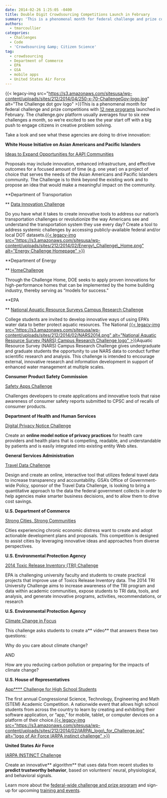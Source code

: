 ```yaml
---
date: 2014-02-26 1:25:05 -0400
title: Double Digit Crowdsourcing Competitions Launch in February
summary: 'This is a phenomenal month for federal challenge and prize competitions with 12 new programs launched in February. The challenge.gov platform usually averages four to six new challenges a month, so we&#8217;re excited to see the year start off with a big push to engage citizens in creative'
authors:
  - tmarcoullier
categories:
  - Challenges
  - Code
  - 'Crowdsourcing &amp; Citizen Science'
tag:
  - crowdsourcing
  - Department of Commerce
  - EPA
  - GSA
  - mobile apps
  - United States Air Force
---
```


{{< legacy-img src="https://s3.amazonaws.com/sitesusa/wp-content/uploads/sites/212/2014/04/250-x-70-ChallengeGov-logo.jpg" alt="The Challenge dot gov logo" >}}This is a phenomenal month for federal challenge and prize competitions with [12 new programs](http://www.challenge.gov/) launched in February. The challenge.gov platform usually averages four to six new challenges a month, so we&#8217;re excited to see the year start off with a big push to engage citizens in creative problem solving.

Take a look and see what these agencies are doing to drive innovation:

**White House Initiative on Asian Americans and Pacific Islanders**
  
[Ideas to Expand Opportunities for AAPI Communities](http://challenge.sites.usa.gov/challenge/expanding-opportunity-for-aapis-whiaapi-proposal-challenge/)

Proposals may include innovation, enhanced infrastructure, and effective outcomes for a focused amount of time (e.g. one year) on a project of choice that serves the needs of the Asian Americans and Pacific Islanders community. The Challenge is to think beyond the existing work and to propose an idea that would make a meaningful impact on the community.

**Department of Transportation
  
** [Data Innovation Challenge](http://www.transportation.gov/datachallenge)

Do you have what it takes to create innovative tools to address our nation’s transportation challenges or revolutionize the way Americans see and understand the transportation system they use every day? Create a tool to address systemic challenges by accessing publicly-available federal and/or local DOT datasets.[{{< legacy-img src="https://s3.amazonaws.com/sitesusa/wp-content/uploads/sites/212/2014/02/Energy\_Challenge\_Home.png" alt="Energy Challenge Homepage" >}}](https://s3.amazonaws.com/sitesusa/wp-content/uploads/sites/212/2014/02/Energy_Challenge_Home.png)

**Department of Energy
  
** [Home](http://www.energy.gov/eere/buildings/doe-challenge-home)[Challenge](http://www.energy.gov/eere/buildings/doe-challenge-home)

Through the Challenge Home, DOE seeks to apply proven innovations for high-performance homes that can be implemented by the home building industry, thereby serving as “models for success.”

**EPA
  
** [National Aquatic Resource Surveys Campus Research Challenge](http://water.epa.gov/type/watersheds/monitoring/nars-challenge.cfm)

College students are invited to develop innovative ways of using EPA&#8217;s water data to better protect aquatic resources. The National [{{< legacy-img src="https://s3.amazonaws.com/sitesusa/wp-content/uploads/sites/212/2014/02/NARS2014.png" alt="National Aquatic Resource Survey (NARS) Campus Research Challenge logo" >}}](https://s3.amazonaws.com/sitesusa/wp-content/uploads/sites/212/2014/02/NARS2014.png)Aquatic Resource Survey (NARS) Campus Research Challenge gives undergraduate and graduate students the opportunity to use NARS data to conduct further scientific research and analysis. This challenge is intended to encourage external, innovative research and information development in support of enhanced water management at multiple scales.

**Consumer Product Safety Commission**
  
[Safety Apps Challenge](http://productsafetyapps.challengepost.com/)

Challenges developers to create applications and innovative tools that raise awareness of consumer safety reports submitted to CPSC and of recalls of consumer products.

**Department of Health and Human Services**
  
[Digital Privacy Notice Challenge](http://oncchallenges.ideascale.com/)

Create an **online model notice of privacy practices** for health care providers and health plans that is compelling, readable, and understandable by patients and is easily integrated into existing entity Web sites.

**General Services Administration**
  
[Travel Data Challenge](http://gsatraveldata.challengepost.com/)

Design and create an online, interactive tool that utilizes federal travel data to increase transparency and accountability. GSA’s Office of Government-wide Policy, sponsor of the Travel Data Challenge, is looking to bring a quantitative approach to the data the federal government collects in order to help agencies make smarter business decisions, and to allow them to drive cost savings.

**U.S. Department of Commerce**
  
[Strong Cities, Strong Communities](https://www.sc2prize.com/)

Cities experiencing chronic economic distress want to create and adopt actionable development plans and proposals. This competition is designed to assist cities by leveraging innovative ideas and approaches from diverse perspectives.

**U.S. Environmental Protection Agency**
  
[2014 Toxic Release Inventory (TRI) Challenge](http://www2.epa.gov/toxics-release-inventory-tri-program/2014-tri-university-challenge-0)

EPA is challenging university faculty and students to create practical projects that improve use of Toxics Release Inventory data. The 2014 TRI University Challenge aims to increase awareness of the TRI program and data within academic communities, expose students to TRI data, tools, and analysis, and generate innovative programs, activities, recommendations, or research

**U.S. Environmental Protection Agency**
  
[Climate Change in Focus](http://www.epa.gov/climatestudents/contest.html)

This challenge asks students to create a** video** that answers these two questions:
  
Why do you care about climate change?
  
AND
  
How are you reducing carbon pollution or preparing for the impacts of climate change?

**U.S. House of Representatives**
  
[App**** Challenge for High School Students](http://housestudentapps.challengepost.com/)

The first annual Congressional Science, Technology, Engineering and Math (STEM) Academic Competition. A nationwide event that allows high school students from across the country to learn by creating and exhibiting their software application, or “app,” for mobile,  tablet, or computer devices on a platform of their choice.[{{< legacy-img src="https://s3.amazonaws.com/sitesusa/wp-content/uploads/sites/212/2014/02/IARPA\_logo\_for_Challenge.jpg" alt="logo of Air Force IARPA instinct challenge" >}}](https://s3.amazonaws.com/sitesusa/wp-content/uploads/sites/212/2014/02/IARPA_logo_for_Challenge.jpg)

**United States Air Force**
  
[IARPA INSTINCT Challenge](http://www.iarpa.gov/INSTINCT/)

Create an innovative** algorithm** that uses data from recent studies to **predict trustworthy behavior**, based on volunteers’ neural, physiological, and behavioral signals.

Learn more about the [federal-wide challenge and prize program](https://www.WHATEVER/services/challenge-gov/) and sign-up for upcoming [training and events](https://www.WHATEVER/events/2014-03/).